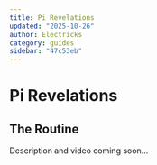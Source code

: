 ```yaml
---
title: Pi Revelations
updated: "2025-10-26"
author: Electricks
category: guides
sidebar: "47c53eb"
---
```


# Pi Revelations

## The Routine

Description and video coming soon…